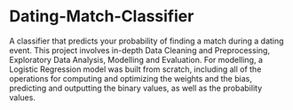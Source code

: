 # Dating-Match-Classifier
A classifier that predicts your probability of finding a match during a dating event. This project involves in-depth Data Cleaning and Preprocessing, Exploratory Data Analysis, Modelling and Evaluation. For modelling, a Logistic Regression model was built from scratch, including all of the operations for computing and optimizing the weights and the bias, predicting and outputting the binary values, as well as the probability values.

